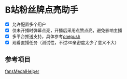 # B站粉丝牌点亮助手

- [x] 允许配置多个用户
- [x] 仅未开播时弹幕点亮，开播后采用点赞点亮，避免影响主播
- [x] 多平台推送支持，具体参考[onepush](https://github.com/y1ndan/onepush)
- [x] 观看直播任务（测试性，不过30亲密度太少了意义不大）

## 参考项目

[fansMedalHelper](https://github.com/XiaoMiku01/fansMedalHelper)